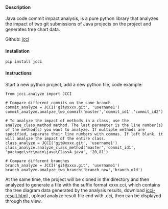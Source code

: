 #### Description
Java code commit impact analysis, is a pure python library that analyzes the impact of two git submissions of Java projects on the project and generates tree chart data.

Github: [jcci](https://github.com/baikaishuipp/jcci)
#### Installation
```
pip install jcci
```

#### Instructions
Start a new python project, add a new python file, code example:

```
from jcci.analyze import JCCI

# Compare different commits on the same branch
commit_analyze = JCCI('git@xxxx.git', 'username1')
commit_analyze.analyze_two_commit('master','commit_id1','commit_id2')

# To analyze the impact of methods in a class, use the analyze_class_method method. The last parameter is the line number(s) of the method(s) you want to analyze. If multiple methods are specified, separate their line numbers with commas. If left blank, it will analyze the impact of the entire class.
class_analyze = JCCI('git@xxxx.git', 'username1')
class_analyze.analyze_class_method('master','commit_id1', 'package\src\main\java\ClassA.java', '20,81')

# Compare different branches
branch_analyze = JCCI('git@xxxx.git', 'username1')
branch_analyze.analyze_two_branch('branch_new','branch_old')
```

At the same time, the project will be cloned in the directory and then analyzed to generate a file with the suffix format xxxx.cci, 
which contains the tree diagram data generated by the analysis results, download [jcci-result.html](https://github.com/baikaishuipp/jcci/blob/main/jcci-result.html) , 
upload analyze result file end with .cci, then can be displayed through the view.

